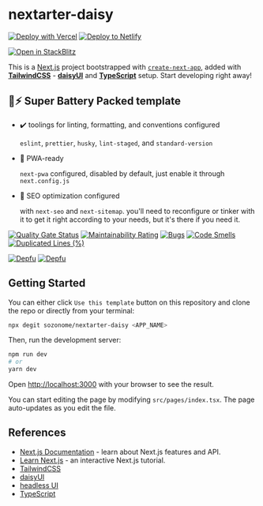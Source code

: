 # nextarter-daisy

[![Deploy with Vercel](https://vercel.com/button)](https://vercel.com/import/git?s=https://github.com/sozonome/nextarter-daisy) [![Deploy to Netlify](https://www.netlify.com/img/deploy/button.svg)](https://app.netlify.com/start/deploy?repository=https://github.com/sozonome/nextarter-daisy)

[![Open in StackBlitz](https://developer.stackblitz.com/img/open_in_stackblitz.svg)](https://stackblitz.com/github/sozonome/nextarter-daisy)

This is a [Next.js](https://nextjs.org/) project bootstrapped with [`create-next-app`](https://github.com/vercel/next.js/tree/canary/packages/create-next-app), added with [**TailwindCSS**](https://tailwindcss.com) - [**daisyUI**](https://daisyui.com) and [**TypeScript**](https://www.typescriptlang.org) setup.
Start developing right away!

## 🔋⚡ Super Battery Packed template

- ✔️ toolings for linting, formatting, and conventions configured

  `eslint`, `prettier`, `husky`, `lint-staged`, and `standard-version`

- 📱 PWA-ready

  `next-pwa` configured, disabled by default, just enable it through `next.config.js`

- 🔎 SEO optimization configured

  with `next-seo` and `next-sitemap`. you'll need to reconfigure or tinker with it to get it right according to your needs, but it's there if you need it.

[![Quality Gate Status](https://sonarcloud.io/api/project_badges/measure?project=sozonome_nextarter-daisy&metric=alert_status)](https://sonarcloud.io/dashboard?id=sozonome_nextarter-daisy) [![Maintainability Rating](https://sonarcloud.io/api/project_badges/measure?project=sozonome_nextarter-daisy&metric=sqale_rating)](https://sonarcloud.io/dashboard?id=sozonome_nextarter-daisy) [![Bugs](https://sonarcloud.io/api/project_badges/measure?project=sozonome_nextarter-daisy&metric=bugs)](https://sonarcloud.io/dashboard?id=sozonome_nextarter-daisy) [![Code Smells](https://sonarcloud.io/api/project_badges/measure?project=sozonome_nextarter-daisy&metric=code_smells)](https://sonarcloud.io/dashboard?id=sozonome_nextarter-daisy) [![Duplicated Lines (%)](https://sonarcloud.io/api/project_badges/measure?project=sozonome_nextarter-daisy&metric=duplicated_lines_density)](https://sonarcloud.io/dashboard?id=sozonome_nextarter-daisy)

[![Depfu](https://badges.depfu.com/badges/9a11af542088ae56d7e4be5e95ffdc47/overview.svg)](https://depfu.com/github/sozonome/nextarter-daisy?project_id=32237) [![Depfu](https://badges.depfu.com/badges/9a11af542088ae56d7e4be5e95ffdc47/count.svg)](https://depfu.com/github/sozonome/nextarter-daisy?project_id=32237)

## Getting Started

You can either click `Use this template` button on this repository and clone the repo or directly from your terminal:

```bash
npx degit sozonome/nextarter-daisy <APP_NAME>
```

Then, run the development server:

```bash
npm run dev
# or
yarn dev
```

Open [http://localhost:3000](http://localhost:3000) with your browser to see the result.

You can start editing the page by modifying `src/pages/index.tsx`. The page auto-updates as you edit the file.

## References

- [Next.js Documentation](https://nextjs.org/docs) - learn about Next.js features and API.
- [Learn Next.js](https://nextjs.org/learn) - an interactive Next.js tutorial.
- [TailwindCSS](https://tailwindcss.com)
- [daisyUI](https://daisyui.com)
- [headless UI](https://headlessui.dev/)
- [TypeScript](https://www.typescriptlang.org)
